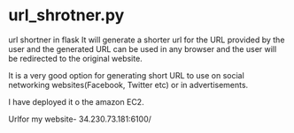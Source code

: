 # url_shrotner.py
url shortner in flask
It will generate a shorter url for the URL provided by the user and the generated URL can be used in any browser and the user will be redirected to the original website.

It is a very good option for generating short URL to use on social networking websites(Facebook, Twitter etc) or in advertisements.

I have deployed it o the amazon EC2.

Urlfor my website-
34.230.73.181:6100/

